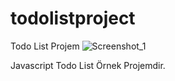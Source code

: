 # todolistproject
Todo List Projem
![Screenshot_1](https://user-images.githubusercontent.com/43342664/167820648-2aa3546c-b956-4d26-bd83-0a6e3863570b.png)

Javascript Todo List Örnek Projemdir.
